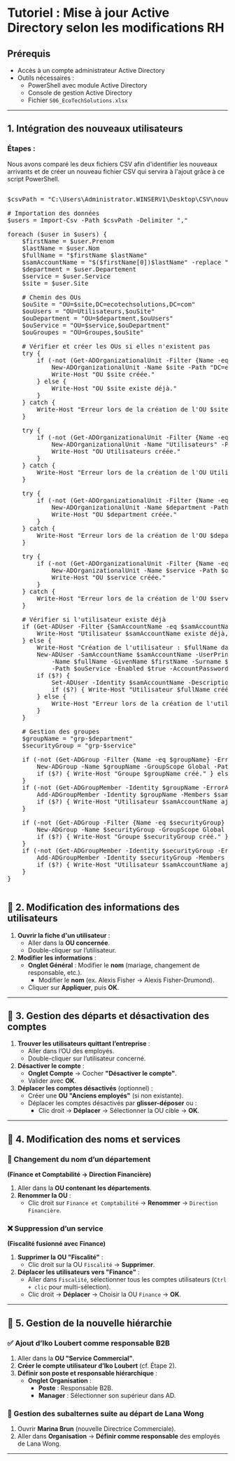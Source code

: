 
# Tutoriel : Mise à jour Active Directory selon les modifications RH

## Prérequis
- Accès à un compte administrateur Active Directory
- Outils nécessaires :
  - PowerShell avec module Active Directory
  - Console de gestion Active Directory
  - Fichier `S06_EcoTechSolutions.xlsx`

---

## 1. Intégration des nouveaux utilisateurs
### Étapes :
Nous avons comparé les deux fichiers CSV afin d'identifier les nouveaux arrivants et de créer un nouveau fichier CSV qui servira à l'ajout grâce à ce script PowerShell.

<pre> 
$csvPath = "C:\Users\Administrator.WINSERV1\Desktop\CSV\nouveaux_utilisateurs_s06.csv"

# Importation des données
$users = Import-Csv -Path $csvPath -Delimiter ","

foreach ($user in $users) {
    $firstName = $user.Prenom
    $lastName = $user.Nom
    $fullName = "$firstName $lastName"
    $samAccountName = "$($firstName[0])$lastName" -replace "[^a-zA-Z0-9]", ""
    $department = $user.Departement
    $service = $user.Service
    $site = $user.Site

    # Chemin des OUs
    $ouSite = "OU=$site,DC=ecotechsolutions,DC=com"
    $ouUsers = "OU=Utilisateurs,$ouSite"
    $ouDepartment = "OU=$department,$ouUsers"
    $ouService = "OU=$service,$ouDepartment"
    $ouGroupes = "OU=Groupes,$ouSite"

    # Vérifier et créer les OUs si elles n'existent pas
    try {
        if (-not (Get-ADOrganizationalUnit -Filter {Name -eq $site} -ErrorAction Stop)) {
            New-ADOrganizationalUnit -Name $site -Path "DC=ecotechsolutions,DC=com" -ErrorAction Stop
            Write-Host "OU $site créée."
        } else {
            Write-Host "OU $site existe déjà."
        }
    } catch {
        Write-Host "Erreur lors de la création de l'OU $site : $_"
    }
   
    try {
        if (-not (Get-ADOrganizationalUnit -Filter {Name -eq "Utilisateurs" -and DistinguishedName -like "*$ouSite"} -ErrorAction Stop)) {
            New-ADOrganizationalUnit -Name "Utilisateurs" -Path $ouSite -ErrorAction Stop
            Write-Host "OU Utilisateurs créée."
        }
    } catch {
        Write-Host "Erreur lors de la création de l'OU Utilisateurs : $_"
    }
   
    try {
        if (-not (Get-ADOrganizationalUnit -Filter {Name -eq $department -and DistinguishedName -like "*$ouUsers"} -ErrorAction Stop)) {
            New-ADOrganizationalUnit -Name $department -Path $ouUsers -ErrorAction Stop
            Write-Host "OU $department créée."
        }
    } catch {
        Write-Host "Erreur lors de la création de l'OU $department : $_"
    }
   
    try {
        if (-not (Get-ADOrganizationalUnit -Filter {Name -eq $service -and DistinguishedName -like "*$ouDepartment"} -ErrorAction Stop)) {
            New-ADOrganizationalUnit -Name $service -Path $ouDepartment -ErrorAction Stop
            Write-Host "OU $service créée."
        }
    } catch {
        Write-Host "Erreur lors de la création de l'OU $service : $_"
    }

    # Vérifier si l'utilisateur existe déjà
    if (Get-ADUser -Filter {SamAccountName -eq $samAccountName} -SearchBase $ouService -ErrorAction SilentlyContinue) {
        Write-Host "Utilisateur $samAccountName existe déjà, passage..."
    } else {
        Write-Host "Création de l'utilisateur : $fullName dans l'OU $ouService"
        New-ADUser -SamAccountName $samAccountName -UserPrincipalName "$samAccountName@ecotechsolutions.com" `
            -Name $fullName -GivenName $firstName -Surname $lastName -Department $department `
            -Path $ouService -Enabled $true -AccountPassword (ConvertTo-SecureString "Azerty1*" -AsPlainText -Force) -ErrorAction SilentlyContinue
        if ($?) {
            Set-ADUser -Identity $samAccountName -Description $user.fonction -ErrorAction SilentlyContinue
            if ($?) { Write-Host "Utilisateur $fullName créé avec succès." } else { Write-Host "Erreur lors de la mise à jour de l'utilisateur $fullName." }
        } else {
            Write-Host "Erreur lors de la création de l'utilisateur $fullName."
        }
    }

    # Gestion des groupes
    $groupName = "grp-$department"
    $securityGroup = "grp-$service"

    if (-not (Get-ADGroup -Filter {Name -eq $groupName} -ErrorAction SilentlyContinue)) {
        New-ADGroup -Name $groupName -GroupScope Global -Path $ouGroupes -ErrorAction SilentlyContinue
        if ($?) { Write-Host "Groupe $groupName créé." } else { Write-Host "Erreur lors de la création du groupe $groupName." }
    }
    if (-not (Get-ADGroupMember -Identity $groupName -ErrorAction SilentlyContinue | Where-Object { $_.SamAccountName -eq $samAccountName })) {
        Add-ADGroupMember -Identity $groupName -Members $samAccountName -ErrorAction SilentlyContinue
        if ($?) { Write-Host "Utilisateur $samAccountName ajouté au groupe $groupName." } else { Write-Host "Erreur lors de l'ajout de $samAccountName au groupe $groupName." }
    }

    if (-not (Get-ADGroup -Filter {Name -eq $securityGroup} -ErrorAction SilentlyContinue)) {
        New-ADGroup -Name $securityGroup -GroupScope Global -Path $ouGroupes -ErrorAction SilentlyContinue
        if ($?) { Write-Host "Groupe $securityGroup créé." } else { Write-Host "Erreur lors de la création du groupe $securityGroup." }
    }
    if (-not (Get-ADGroupMember -Identity $securityGroup -ErrorAction SilentlyContinue | Where-Object { $_.SamAccountName -eq $samAccountName })) {
        Add-ADGroupMember -Identity $securityGroup -Members $samAccountName -ErrorAction SilentlyContinue
        if ($?) { Write-Host "Utilisateur $samAccountName ajouté au groupe $securityGroup." } else { Write-Host "Erreur lors de l'ajout de $samAccountName au groupe $securityGroup." }
    }
}

</pre> 

## 📌 2. Modification des informations des utilisateurs
1. **Ouvrir la fiche d'un utilisateur** :
   - Aller dans la **OU concernée**.
   - Double-cliquer sur l’utilisateur.
2. **Modifier les informations** :
   - **Onglet Général** : Modifier le **nom** (mariage, changement de responsable, etc.).
     - Modifier le **nom** (ex. Alexis Fisher → Alexis Fisher-Drumond).
   - Cliquer sur **Appliquer**, puis **OK**.

---

## 📌 3. Gestion des départs et désactivation des comptes
1. **Trouver les utilisateurs quittant l’entreprise** :
   - Aller dans l’OU des employés.
   - Double-cliquer sur l’utilisateur concerné.
2. **Désactiver le compte** :
   - **Onglet Compte** → Cocher **"Désactiver le compte"**.
   - Valider avec **OK**.
3. **Déplacer les comptes désactivés** (optionnel) :
   - Créer une **OU "Anciens employés"** (si non existante).
   - Déplacer les comptes désactivés par **glisser-déposer** ou :
     - Clic droit → **Déplacer** → Sélectionner la OU cible → **OK**.

---

## 📌 4. Modification des noms et services

### 🏢 Changement du nom d’un département  
**(Finance et Comptabilité → Direction Financière)**
1. Aller dans la **OU contenant les départements**.
2. **Renommer la OU** :
   - Clic droit sur `Finance et Comptabilité` → **Renommer** → `Direction Financière`.


### ❌ Suppression d’un service  
**(Fiscalité fusionné avec Finance)**
1. **Supprimer la OU "Fiscalité"** :
   - Clic droit sur la OU `Fiscalité` → **Supprimer**.
2. **Déplacer les utilisateurs vers "Finance"** :
   - Aller dans `Fiscalité`, sélectionner tous les comptes utilisateurs (`Ctrl + clic` pour multi-sélection).
   - Clic droit → **Déplacer** → Choisir la OU `Finance` → **OK**.

---

## 📌 5. Gestion de la nouvelle hiérarchie

### ✅ Ajout d’Iko Loubert comme responsable B2B
1. Aller dans la **OU "Service Commercial"**.
2. **Créer le compte utilisateur d’Iko Loubert** (cf. Étape 2).
3. **Définir son poste et responsable hiérarchique** :
   - **Onglet Organisation** :
     - **Poste** : Responsable B2B.
     - **Manager** : Sélectionner son supérieur dans AD.

### 🔄 Gestion des subalternes suite au départ de Lana Wong
1. Ouvrir **Marina Brun** (nouvelle Directrice Commerciale).
2. Aller dans **Organisation** → **Définir comme responsable** des employés de Lana Wong.

---

